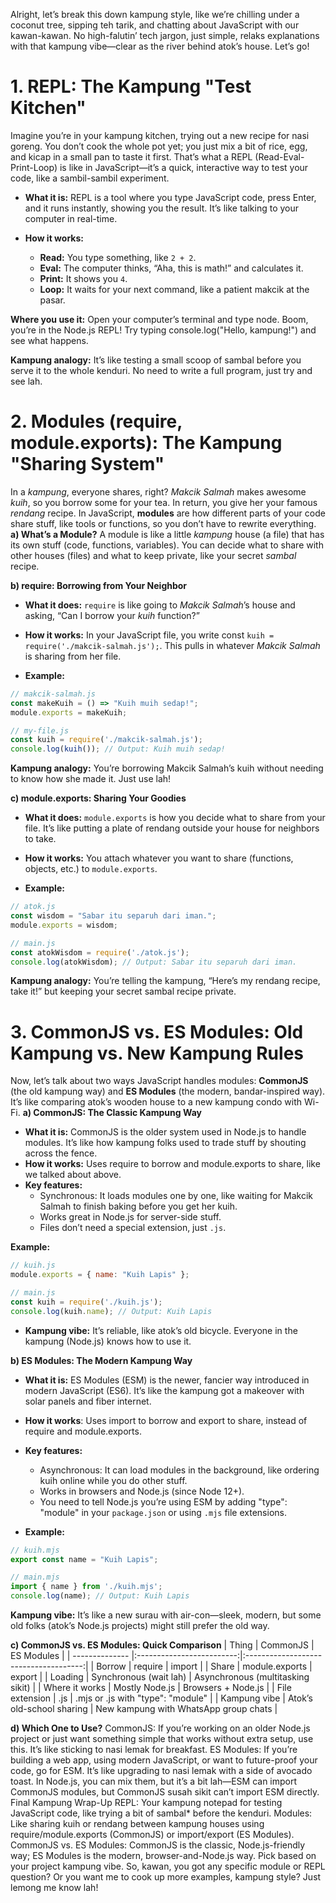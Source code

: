 Alright, let’s break this down kampung style, like we’re chilling under a coconut tree, sipping teh tarik, and chatting about JavaScript with our kawan-kawan. No high-falutin’ tech jargon, just simple, relaks explanations with that kampung vibe—clear as the river behind atok’s house. Let’s go!

# 1. REPL: The Kampung "Test Kitchen"

Imagine you’re in your kampung kitchen, trying out a new recipe for nasi goreng. You don’t cook the whole pot yet; you just mix a bit of rice, egg, and kicap in a small pan to taste it first. That’s what a REPL (Read-Eval-Print-Loop) is like in JavaScript—it’s a quick, interactive way to test your code, like a sambil-sambil experiment.

* **What it is:** REPL is a tool where you type JavaScript code, press Enter, and it runs instantly, showing you the result. It’s like talking to your computer in real-time.

* **How it works:**
  * **Read:** You type something, like `2 + 2`.
  * **Eval:** The computer thinks, “Aha, this is math!” and calculates it.
  * **Print:** It shows you `4`.
  * **Loop:** It waits for your next command, like a patient makcik at the pasar.
 
**Where you use it:** Open your computer’s terminal and type node. Boom, you’re in the Node.js REPL! Try typing console.log("Hello, kampung!") and see what happens.

**Kampung analogy:** It’s like testing a small scoop of sambal before you serve it to the whole kenduri. No need to write a full program, just try and see lah.

# 2. Modules (require, module.exports): The Kampung "Sharing System"

In a *kampung*, everyone shares, right? *Makcik Salmah* makes awesome *kuih*, so you borrow some for your tea. In return, you give her your famous *rendang* recipe. In JavaScript, **modules** are how different parts of your code share stuff, like tools or functions, so you don’t have to rewrite everything.
**a) What’s a Module?**
A module is like a little *kampung* house (a file) that has its own stuff (code, functions, variables). You can decide what to share with other houses (files) and what to keep private, like your secret *sambal* recipe.

**b) require: Borrowing from Your Neighbor**
* **What it does:** `require` is like going to *Makcik Salmah*’s house and asking, “Can I borrow your *kuih* function?”

* **How it works:** In your JavaScript file, you write const `kuih = require('./makcik-salmah.js');`. This pulls in whatever *Makcik Salmah* is sharing from her file.

* **Example:**
```javascript
// makcik-salmah.js
const makeKuih = () => "Kuih muih sedap!";
module.exports = makeKuih;

// my-file.js
const kuih = require('./makcik-salmah.js');
console.log(kuih()); // Output: Kuih muih sedap!
```

**Kampung analogy:** You’re borrowing Makcik Salmah’s kuih without needing to know how she made it. Just use lah!

**c) module.exports: Sharing Your Goodies**
* **What it does:** `module.exports` is how you decide what to share from your file. It’s like putting a plate of rendang outside your house for neighbors to take.
* **How it works:** You attach whatever you want to share (functions, objects, etc.) to `module.exports`.

* **Example:**

```javascript
// atok.js
const wisdom = "Sabar itu separuh dari iman.";
module.exports = wisdom;

// main.js
const atokWisdom = require('./atok.js');
console.log(atokWisdom); // Output: Sabar itu separuh dari iman.
```

**Kampung analogy:** You’re telling the kampung, “Here’s my rendang recipe, take it!” but keeping your secret sambal recipe private.

# 3. CommonJS vs. ES Modules: Old Kampung vs. New Kampung Rules
Now, let’s talk about two ways JavaScript handles modules: **CommonJS** (the old kampung way) and **ES Modules** (the modern, bandar-inspired way). It’s like comparing atok’s wooden house to a new kampung condo with Wi-Fi.
**a) CommonJS: The Classic Kampung Way**
* **What it is:** CommonJS is the older system used in Node.js to handle modules. It’s like how kampung folks used to trade stuff by shouting across the fence.
* **How it works:** Uses require to borrow and module.exports to share, like we talked about above.
* **Key features:**
  * Synchronous: It loads modules one by one, like waiting for Makcik Salmah to finish baking before you get her kuih.
  * Works great in Node.js for server-side stuff.
  * Files don’t need a special extension, just `.js`.
 
**Example:**
```javascript
// kuih.js
module.exports = { name: "Kuih Lapis" };

// main.js
const kuih = require('./kuih.js');
console.log(kuih.name); // Output: Kuih Lapis
```
* **Kampung vibe:** It’s reliable, like atok’s old bicycle. Everyone in the kampung (Node.js) knows how to use it.

**b) ES Modules: The Modern Kampung Way**
* **What it is:** ES Modules (ESM) is the newer, fancier way introduced in modern JavaScript (ES6). It’s like the kampung got a makeover with solar panels and fiber internet.
* **How it works**: Uses import to borrow and export to share, instead of require and module.exports.
* **Key features:**
  * Asynchronous: It can load modules in the background, like ordering kuih online while you do other stuff.
  * Works in browsers and Node.js (since Node 12+).
  * You need to tell Node.js you’re using ESM by adding "type": "module" in your `package.json` or using `.mjs` file extensions.
 
* **Example:**
```javascript
// kuih.mjs
export const name = "Kuih Lapis";

// main.mjs
import { name } from './kuih.mjs';
console.log(name); // Output: Kuih Lapis
```
**Kampung vibe:** It’s like a new surau with air-con—sleek, modern, but some old folks (atok’s Node.js projects) might still prefer the old way.

**c) CommonJS vs. ES Modules: Quick Comparison**
| Thing          | CommonJS                  | ES Modules                            |
| -------------- |:-------------------------:|:-------------------------------------:|
| Borrow         | require                   | import                                |
| Share          | module.exports            | export                                |
| Loading        | Synchronous (wait lah)    | Asynchronous (multitasking sikit)     |
| Where it works | Mostly Node.js            | Browsers + Node.js                    |
| File extension | .js                       | .mjs or .js with "type": "module"     |
| Kampung vibe   | Atok’s old-school sharing | New kampung with WhatsApp group chats |

**d) Which One to Use?**
CommonJS: If you’re working on an older Node.js project or just want something simple that works without extra setup, use this. It’s like sticking to nasi lemak for breakfast.
ES Modules: If you’re building a web app, using modern JavaScript, or want to future-proof your code, go for ESM. It’s like upgrading to nasi lemak with a side of avocado toast.
In Node.js, you can mix them, but it’s a bit lah—ESM can import CommonJS modules, but CommonJS susah sikit can’t import ESM directly.
Final Kampung Wrap-Up
REPL: Your kampung notepad for testing JavaScript code, like trying a bit of sambal* before the kenduri.
Modules: Like sharing kuih or rendang between kampung houses using require/module.exports (CommonJS) or import/export (ES Modules).
CommonJS vs. ES Modules: CommonJS is the classic, Node.js-friendly way; ES Modules is the modern, browser-and-Node.js way. Pick based on your project kampung vibe.
So, kawan, you got any specific module or REPL question? Or you want me to cook up more examples, kampung style? Just lemong me know lah!
